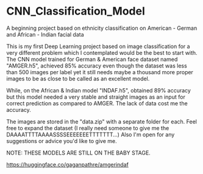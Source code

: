 # CNN_Classification_Model
A beginning project based on ethnicity classification on American - German and African - Indian facial data

This is my first Deep Learning project based on image classification for a very different problem which I contemplated would be the best to start with.
The CNN model trained for German & American face dataset named "AMGER.h5", achieved 85% accuracy even though the dataset was less than 500 images per label yet it still needs maybe a thousand more proper images to be as close to be called as an excellent model.

While, on the African & Indian model "INDAF.h5", obtained 89% accuracy but this model needed a very stable and straight images as an input for correct prediction as compared to AMGER. The lack of data cost me the accuracy.  

The images are stored in the "data.zip" with a separate folder for each. Feel free to expand the dataset (I really need someone to give me the  DAAAATTTTAAAASSSSEEEEEEETTTTTTT...) 
Also I'm open for any suggestions or advice you'd like to give me.

NOTE: THESE MODELS ARE STILL ON THE BABY STAGE. 

https://huggingface.co/gaganpathre/amgerindaf
